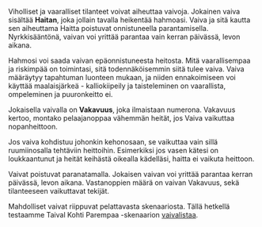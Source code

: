 Viholliset ja vaaralliset tilanteet voivat aiheuttaa vaivoja. Jokainen vaiva sisältää **Haitan**, joka jollain tavalla heikentää hahmoasi. Vaiva ja sitä kautta sen aiheuttama Haitta poistuvat onnistuneella parantamisella. Nyrkkisääntönä, vaivan voi yrittää parantaa vain kerran päivässä, levon aikana.

Hahmosi voi saada vaivan epäonnistuneesta heitosta. Mitä vaarallisempaa ja riskimpää on toimintasi, sitä todennäköisemmin siitä tulee vaiva. Vaiva määräytyy tapahtuman luonteen mukaan, ja niiden ennakoimiseen voi käyttää maalaisjärkeä - kalliokiipeily ja taisteleminen on vaarallista, ompeleminen ja puuronkeitto ei.

Jokaisella vaivalla on **Vakavuus**, joka ilmaistaan numerona. Vakavuus kertoo, montako pelaajanoppaa vähemmän heität, jos Vaiva vaikuttaa nopanheittoon.

Jos vaiva kohdistuu johonkin kehonosaan, se vaikuttaa vain sillä ruumiinosalla tehtäviin heittoihin. Esimerkiksi jos vasen kätesi on loukkaantunut ja heität keihästä oikealla kädelläsi, haitta ei vaikuta heittoon.

Vaivat poistuvat paranatamalla. Jokaisen vaivan voi yrittää parantaa kerran päivässä, levon aikana. Vastanoppien määrä on vaivan Vakavuus, sekä tilanteeseen vaikuttavat tekijät.

Mahdolliset vaivat riippuvat pelattavasta skenaariosta. Tällä hetkellä testaamme Taival Kohti Parempaa -skenaarion [vaivalistaa](Skenaariot/Taival%20Kohti%20Parempaa/Vaivat.md).
